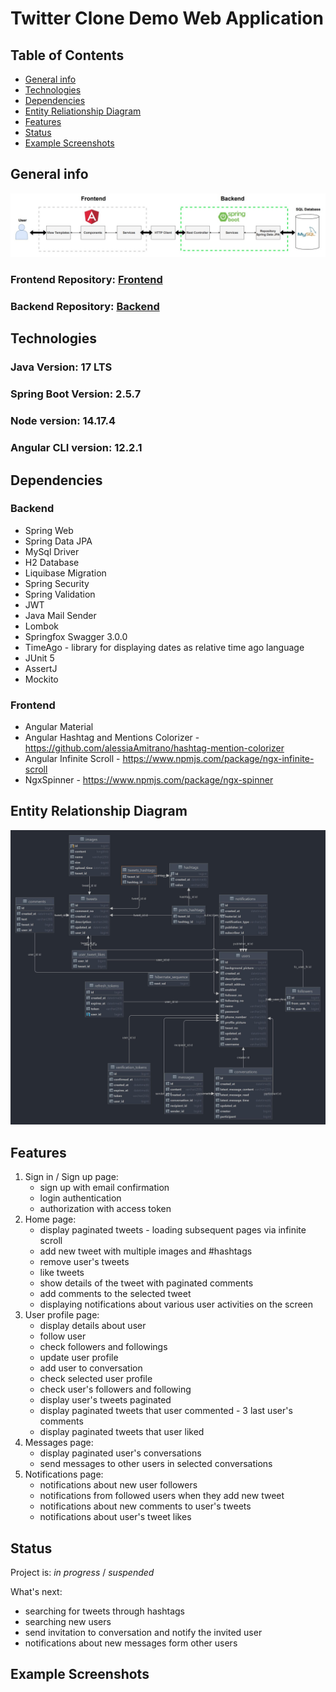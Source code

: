 # Twitter Clone Demo Web Application

## Table of Contents
* [General info](#general-info)
* [Technologies](#technologies)
* [Dependencies](#dependencies)
* [Entity Reliationship Diagram](#entity-relationship-diagram)
* [Features](#features)
* [Status](#status)
* [Example Screenshots](#example-screenshots)


## General info

<img src = "./src/main/resources/images/twitter-clone-architecture.jpg" >

### Frontend Repository: [Frontend](https://github.com/poik12/twitter-clone-frontend)
### Backend Repository:  [Backend](https://github.com/poik12/twitter-clone-backend)

## Technologies
### Java Version: 17 LTS
### Spring Boot Version: 2.5.7
### Node version: 14.17.4
### Angular CLI version: 12.2.1

## Dependencies
### Backend
  - Spring Web
  - Spring Data JPA
  - MySql Driver
  - H2 Database
  - Liquibase Migration
  - Spring Security
  - Spring Validation
  - JWT
  - Java Mail Sender
  - Lombok
  - Springfox Swagger 3.0.0
  - TimeAgo - library for displaying dates as relative time ago language
  - JUnit 5
  - AssertJ
  - Mockito

### Frontend
  - Angular Material
  - Angular Hashtag and Mentions Colorizer - https://github.com/alessiaAmitrano/hashtag-mention-colorizer
  - Angular Infinite Scroll - https://www.npmjs.com/package/ngx-infinite-scroll
  - NgxSpinner - https://www.npmjs.com/package/ngx-spinner

## Entity Relationship Diagram
<img src = "./src/main/resources/images/twitter-clone-erd.jpg" >

## Features
1. Sign in / Sign up page:
   - sign up with email confirmation
   - login authentication
   - authorization with access token
2. Home page:
   - display paginated tweets - loading subsequent pages via infinite scroll
   - add new tweet with multiple images and #hashtags
   - remove user's tweets
   - like tweets
   - show details of the tweet with paginated comments
   - add comments to the selected tweet
   - displaying notifications about various user activities on the screen
3. User profile page:
   - display details about user
   - follow user
   - check followers and followings
   - update user profile
   - add user to conversation
   - check selected user profile
   - check user's followers and following
   - display user's tweets paginated
   - display paginated tweets that user commented - 3 last user's comments
   - display paginated tweets that user liked
4. Messages page:
   - display paginated user's conversations
   - send messages to other users in selected conversations
5. Notifications page:
   - notifications about new user followers
   - notifications from followed users when they add new tweet
   - notifications about new comments to user's tweets
   - notifications about user's tweet likes
  

## Status
Project is: _in progress_ / _suspended_

What's next:
- searching for tweets through hashtags
- searching new users
- send invitation to conversation and notify the invited user
- notifications about new messages form other users


## Example Screenshots
